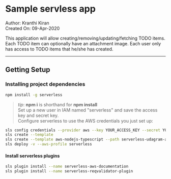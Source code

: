 # Sample servless app
Author: Kranthi Kiran  
Created On: 09-Apr-2020  
 
This application will allow creating/removing/updating/fetching TODO items. Each TODO item can optionally have an attachment image. Each user only has access to TODO items that he/she has created.  
***
## Getting Setup

### Installing project dependencies

```bash
npm install -g serverless
```
>_tip_: **npm i** is shorthand for **npm install**  
Set up a new user in IAM named "serverless" and save the access key and secret key.  
Configure serverless to use the AWS credentials you just set up:  
```bash
sls config credentials --provider aws --key YOUR_ACCESS_KEY --secret YOUR_SECRET_KEY --profile serverless  
sls create --template  
sls create --template aws-nodejs-typescript --path serverless-udagram-app  
sls deploy -v --aws-profile serverless  
```
#### Install serverless plugins
```bash
sls plugin install --name serverless-aws-documentation
sls plugin install --name serverless-reqvalidator-plugin
```